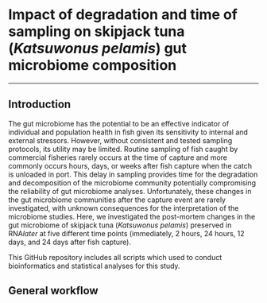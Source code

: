 # Impact of degradation and time of sampling on skipjack tuna (*Katsuwonus pelamis*) gut microbiome composition
------------------------

## Introduction
The gut microbiome has the potential to be an effective indicator of individual and population health in fish given its sensitivity to internal and external stressors. However, without consistent and tested sampling protocols, its utility may be limited. Routine sampling of fish caught by commercial fisheries rarely occurs at the time of capture and more commonly occurs hours, days, or weeks after fish capture when the catch is unloaded in port. This delay in sampling provides time for the degradation and decomposition of the microbiome community potentially compromising the reliability of gut microbiome analyses. Unfortunately, these changes in the gut microbiome communities after the capture event are rarely investigated, with unknown consequences for the interpretation of the microbiome studies. Here, we investigated the post-mortem changes in the gut microbiome of skipjack tuna (*Katsuwonus pelamis*) preserved in RNA*later* at five different time points (immediately, 2 hours, 24 hours, 12 days, and 24 days after fish capture). 

This GitHub repository includes all scripts which used to conduct bioinformatics and statistical analyses for this study. 


## General workflow
